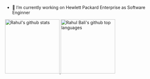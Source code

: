 - 🔭 I’m currently working on Hewlett Packard Enterprise as Software Enginner

<a href="https://github.com/rahbal">
  <img height="180em" src="https://github-readme-stats.vercel.app/api?username=rahbal&show_icons=true&theme=tokyonight&count_private=true" alt="Rahul's github stats" />
  <img height="180em" src="https://github-readme-stats.vercel.app/api/top-langs/?username=rahbal&theme=tokyonight&layout=compact" alt="Rahul Bali's github top languages" />
</a>
<br/>

<!--
**Rahul Bali** is a ✨ _special_ ✨ repository because its `README.md` (this file) appears on your GitHub profile.

Here are some ideas to get you started:

- 🔭 I’m currently working on ...
- 🌱 I’m currently learning ...
- 👯 I’m looking to collaborate on ...
- 🤔 I’m looking for help with ...
- 💬 Ask me about ...
- 📫 How to reach me: ...
- 😄 Pronouns: ...
- ⚡ Fun fact: ...
-->
